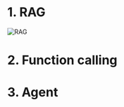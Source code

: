 # 1. RAG
![RAG](https://github.com/Nirusanan/Gen_AI_techniques/assets/47416743/673e8d23-1a70-4c7d-8fe5-09bf6464ec66)

# 2. Function calling
# 3. Agent



